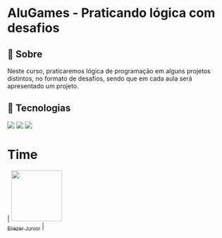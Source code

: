 <h1>AluGames - Praticando lógica com desafios</h1>

<h2>🔖 Sobre</h2>
<p>Neste curso, praticaremos lógica de programação em alguns projetos distintos, no formato de desafios, sendo que em cada aula será apresentado um projeto.</p>

## 🚀 Tecnologias
<div>
  <img src="https://img.shields.io/badge/HTML-239120?style=for-the-badge&logo=html5&logoColor=white">
  <img src="https://img.shields.io/badge/CSS-239120?&style=for-the-badge&logo=css3&logoColor=white">
  <img src="https://img.shields.io/badge/JavaScript-F7DF1E?style=for-the-badge&logo=javascript&logoColor=black">
</div>

# Time

| [<img loading="lazy" src="https://avatars.githubusercontent.com/u/103620029?v=4" width=115><br><sub>Eliézer Junior</sub>](https://github.com/ersjunior) |